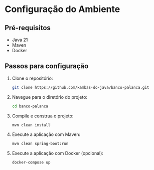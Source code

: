 # Configuração do Ambiente

## Pré-requisitos

- Java 21
- Maven
- Docker

## Passos para configuração

1. Clone o repositório:
   ```bash
   git clone https://github.com/kambas-do-java/banco-palanca.git
   ```
2. Navegue para o diretório do projeto:
   ```bash
   cd banco-palanca
   ```
3. Compile e construa o projeto:
   ```bash
   mvn clean install
   ```
4. Execute a aplicação com Maven:
   ```bash
   mvn clean spring-boot:run
   ```
5. Execute a aplicação com Docker (opcional):
   ```bash
   docker-compose up
   ```